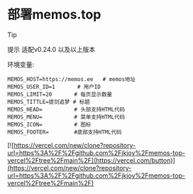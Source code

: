 # 部署memos.top

>[!tip] 
 提示
 适配v0.24.0 以及以上版本

环境变量:

```
MEMOS_HOST=https://memos.ee   # memos地址
MEMOS_USER_ID=1       # 用户ID
MEMOS_LIMIT=20       # 每页显示数量
MEMOS_TITTLE=提剑追梦 # 标题
MEMOS_HEAD=          # 头部支持HTML代码
MEMOS_MENU=          # 菜单支持HTML代码
MEMOS_ICON=          # 图标
MEMOS_FOOTER=        #底部支持HTML代码
```

[![https://vercel.com/new/clone?repository-url=https%3A%2F%2Fgithub.com%2Fjkjoy%2Fmemos-top-vercel%2Ftree%2Fmain%2F](https://vercel.com/button)](https://vercel.com/new/clone?repository-url=https%3A%2F%2Fgithub.com%2Fjkjoy%2Fmemos-top-vercel%2Ftree%2Fmain%2F)
